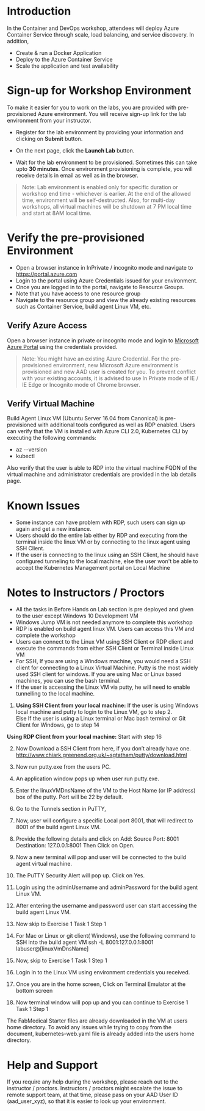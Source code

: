 # Introduction

In the Container and DevOps workshop, attendees will deploy Azure Container Service through scale, load balancing, and service discovery. 
In addition, 
* Create & run a Docker Application
* Deploy to the Azure Container Service
* Scale the application and test availability

# Sign-up for Workshop Environment

To make it easier for you to work on the labs, you are provided with pre-provisioned Azure environment. You will receive sign-up link for the lab environment from your instructor. 

* Register for the lab environment by providing your information and clicking on **Submit** button.

* On the next page, click the **Launch Lab** button.
 
* Wait for the lab environment to be provisioned. Sometimes this can take upto **30 minutes**. Once environment provisioning is complete, you will receive details in email as well as in the browser.
 
 > Note: Lab environment is enabled only for specific duration or workshop end time - whichever is earlier. At the end of the allowed time, environment will be self-destructed. Also, for multi-day workshops, all virtual machines will be shutdown at 7 PM local time and start at 8AM local time.

# Verify the pre-provisioned Environment

* Open a browser instance in InPrivate / incognito mode and navigate to https://portal.azure.com 
* Login to the portal using Azure Credentials issued for your environment.  
* Once you are logged in to the portal, navigate to Resource Groups. 
* Note that you have access to one resource group  
* Navigate to the resource group and view the already existing resources such as Container Service, build agent Linux VM, etc.


## Verify Azure Access

Open a browser instance in private or incognito mode and login to [Microsoft Azure Portal](https://portal.azure.com) using the credentials provided.

> Note: You might have an existing Azure Credential. For the pre-provisioned environment, new Microsoft Azure environment is provisioned and new AAD user is created for you. To prevent conflict with your existing accounts, it is advised to use In Private mode of IE / IE Edge or Incognito mode of Chrome browser.

## Verify Virtual Machine

Build Agent Linux VM (Ubuntu Server 16.04 from Canonical) is pre-provisioned with additional tools configured as well as RDP enabled.
Users can verify that the VM is installed with Azure CLI 2.0, Kubernetes CLI by executing the following commands:
* az --version
* kubectl 

Also verify that the user is able to RDP into the virtual machine
FQDN of the virtual machine and administrator credentials are provided in the lab details page.

# Known Issues

* Some instance can have problem with RDP, such users can sign up again and get a new instance.
* Users should do the entire lab either by RDP and executing from the terminal inside the linux VM or by
connecting to the linux agent using SSH Client.
* If the user is connecting to the linux using an SSH Client, he should have configured tunneling to the local machine, else the user won't be able to accept the Kubernetes Management portal on Local Machine

# Notes to Instructors / Proctors

* All the tasks in Before Hands on Lab section is pre deployed and given to the user except Windows 10 Development VM
* Windows Jump VM is not needed anymore to complete this workshop
* RDP is enabled on build agent linux VM. Users can access this VM and complete the workshop
* Users can connect to the Linux VM using SSH Client or RDP client and execute the commands from either SSH Client or Terminal inside Linux VM
* For SSH, If you are using a Windows machine, you would need a SSH client for connecting to a Linux Virtual Machine. Putty is the most widely used SSH client for windows. If you are using Mac or Linux based machines, you can use the bash terminal.
* If the user is accessing the Linux VM via putty, he will need to enable tunnelling to the local machine.
1. **Using SSH Client from your local machine:** 
If the user is using Windows local machine and putty to login to the Linux VM, go to step 2.  
Else If the user is using a Linux terminal or Mac bash terminal or Git Client for Windows, go to step 14 

 **Using RDP Client from your local machine:**
 Start with step 16 

2.	Now Download a SSH Client from here, if you don’t already have one. http://www.chiark.greenend.org.uk/~sgtatham/putty/download.html

3.	Now run putty.exe from the users PC.

4.	An application window pops up when user run putty.exe.

5.	Enter the linuxVMDnsName of the VM to the Host Name (or IP address) box of the putty. Port will be 22 by default.

6.	Go to the Tunnels section in PuTTY, 
 
7.	Now, user will configure a specific Local port 8001, that will redirect to 8001 of the build agent Linux VM. 

8.	Provide the following details and click on Add:
   Source Port: 8001
   Destination: 127.0.0.1:8001
Then Click on Open.
 
9.	Now a new terminal will pop and user will be connected to the build agent virtual machine.

10.	The PuTTY Security Alert will pop up. Click on Yes.

11.	Login using the adminUsername and adminPassword for the build agent Linux VM.
 
12.	After entering the username and password user can start accessing the build agent Linux VM.
 
13.	Now skip to Exercise 1 Task 1 Step 1

14.	For Mac or Linux or git client( Windows), use the following command to SSH into the build agent VM
ssh -L 8001:127.0.0.1:8001 labuser@[linuxVmDnsName]

15.	Now, skip to Exercise 1 Task 1 Step 1

16.	Login in to the Linux VM using environment credentials you received.
 
17.	Once you are in the home screen, Click on Terminal Emulator at the bottom screen
 
18.	Now terminal window will pop up and you can continue to Exercise 1 Task 1 Step 1

The FabMedical Starter files are already downloaded in the VM at users home directory.
To avoid any issues while trying to copy from the document, kubernetes-web.yaml file is already added into the users home directory.


# Help and Support

If you require any help during the workshop, please reach out to the instructor / proctors. Instructors / proctors might escalate the issue to remote support team, at that time, please pass on your AAD User ID (aad_user_xyz), so that it is easier to look up your environment.



